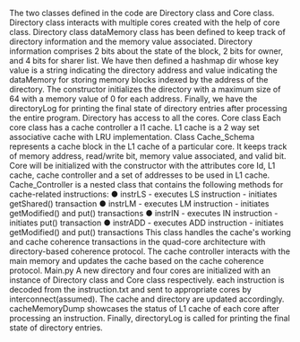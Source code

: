 The two classes defined in the code are Directory class and Core class. Directory class interacts with multiple cores created with the help of core class.
Directory class
dataMemory class has been defined to keep track of directory information and the memory value associated. Directory information comprises 2 bits about the state of the block, 2 bits for owner, and 4 bits for sharer list.
We have then defined a hashmap dir whose key value is a string indicating the directory address and value indicating the dataMemory for storing memory blocks indexed by the address of the directory.
The constructor initializes the directory with a maximum size of 64 with a memory value of 0 for each address.
Finally, we have the directoryLog for printing the final state of directory entries after processing the entire program.
Directory has access to all the cores.
Core class
Each core class has a cache controller a l1 cache. L1 cache is a 2 way set associative cache with LRU implementation.
Class Cache_Schema represents a cache block in the L1 cache of a particular core. It keeps track of memory address, read/write bit, memory value associated, and valid bit.
Core will be initialized with the constructor with the attributes core Id, L1 cache, cache controller and a set of addresses to be used in L1 cache.
Cache_Controller is a nested class that contains the following methods for cache-related instructions:
● instrLS - executes LS instruction - initiates getShared() transaction
● instrLM - executes LM instruction - initiates getModified() and put() transactions
● instrIN - executes IN instruction - initiates put() transaction
● instrADD - executes ADD instruction - initiates getModified() and put() transactions
This class handles the cache's working and cache coherence transactions in the quad-core architecture with directory-based coherence protocol. The cache controller interacts with the main memory and updates the cache based on the cache coherence protocol.
Main.py
A new directory and four cores are initialized with an instance of Directory class and Core class respectively.
each instruction is decoded from the instruction.txt and sent to appropriate cores by interconnect(assumed). The cache and directory are updated accordingly.
cacheMemoryDump showcases the status of L1 cache of each core after processing an instruction.
Finally, directoryLog is called for printing the final state of directory entries.
